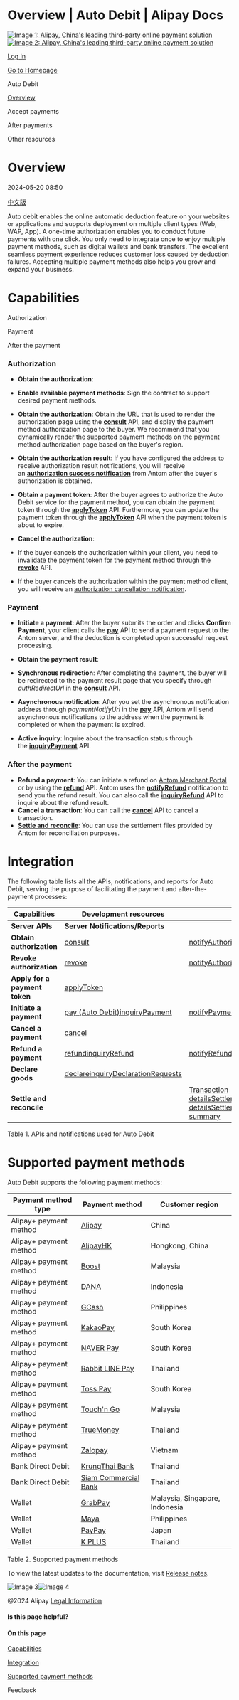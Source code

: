 Overview | Auto Debit | Alipay Docs
===============
                        

[![Image 1: Alipay, China's leading third-party online payment solution](https://ac.alipay.com/storage/2024/3/26/d66c43c0-440d-4c97-9976-f2028a2c8c5e.svg)![Image 2: Alipay, China's leading third-party online payment solution](https://ac.alipay.com/storage/2024/3/26/a48bd336-aea0-4f16-bf83-616eacbb4434.svg)](/docs/)

[Log In](https://global.alipay.com/ilogin/account_login.htm?goto=https%3A%2F%2Fglobal.alipay.com%2Fdocs%2Fac%2Fautodebit_en%2Foverview)

[Go to Homepage](../../)

Auto Debit

[Overview](/docs/ac/autodebit_en/overview)

Accept payments

After payments

Other resources

Overview
========

2024-05-20 08:50

[中文版](https://global.alipay.com/docs/ac/autodebit_cn/overview)

Auto debit enables the online automatic deduction feature on your websites or applications and supports deployment on multiple client types (Web, WAP, App). A one-time authorization enables you to conduct future payments with one click. You only need to integrate once to enjoy multiple payment methods, such as digital wallets and bank transfers. The excellent seamless payment experience reduces customer loss caused by deduction failures. Accepting multiple payment methods also helps you grow and expand your business.

Capabilities
============

Authorization

Payment

After the payment

### Authorization

*   **Obtain the authorization**:

*   **Enable available payment methods**: Sign the contract to support desired payment methods.
*   **Obtain the authorization**: Obtain the URL that is used to render the authorization page using the [**consult**](https://global.alipay.com/docs/ac/ams/authconsult) API, and display the payment method authorization page to the buyer. We recommend that you dynamically render the supported payment methods on the payment method authorization page based on the buyer's region.
*   **Obtain the authorization result**: If you have configured the address to receive authorization result notifications, you will receive an [**authorization success notification**](https://global.alipay.com/docs/ac/ams/notifyauth) from Antom after the buyer's authorization is obtained.
*   **Obtain a payment token**: After the buyer agrees to authorize the Auto Debit service for the payment method, you can obtain the payment token through the [**applyToken**](https://global.alipay.com/docs/ac/ams/accesstokenapp) API. Furthermore, you can update the payment token through the [**applyToken**](https://global.alipay.com/docs/ac/ams/accesstokenapp) API when the payment token is about to expire.

*   **Cancel the authorization**:

*   If the buyer cancels the authorization within your client, you need to invalidate the payment token for the payment method through the [**revoke**](https://global.alipay.com/docs/ac/ams/authrevocation) API.
*   If the buyer cancels the authorization within the payment method client, you will receive an [authorization cancellation notification](https://global.alipay.com/docs/ac/ams/notifyauth).

### Payment

*   **Initiate a payment**: After the buyer submits the order and clicks **Confirm Payment**, your client calls the [**pay**](https://global.alipay.com/docs/ac/ams/payment_agreement) API to send a payment request to the Antom server, and the deduction is completed upon successful request processing.
*   **Obtain the payment result**:

*   **Synchronous redirection**: After completing the payment, the buyer will be redirected to the payment result page that you specify through _authRedirectUrl_ in the [**consult**](https://global.alipay.com/docs/ac/ams/authconsult) API.
*   **Asynchronous notification**: After you set the asynchronous notification address through _paymentNotifyUrl_ in the [**pay**](https://global.alipay.com/docs/ac/ams/payment_agreement) API, Antom will send asynchronous notifications to the address when the payment is completed or when the payment is expired.
*   **Active inquiry**: Inquire about the transaction status through the [**inquiryPayment**](https://global.alipay.com/docs/ac/ams/paymentri_online) API.

### After the payment

*   **Refund a payment**: You can initiate a refund on [Antom Merchant Portal](https://global.alipay.com/docs/ac/cashier_payment_cn/refund#Ote0I) or by using the [**refund**](https://global.alipay.com/docs/ac/ams/refund_online) API. Antom uses the [**notifyRefund**](https://global.alipay.com/docs/ac/ams/notify_refund) notification to send you the refund result. You can also call the [**inquiryRefund**](https://global.alipay.com/docs/ac/ams/ir_online) API to inquire about the refund result.
*   **Cancel a transaction**: You can call the [**cancel**](https://global.alipay.com/docs/ac/ams/paymentc_online) API to cancel a transaction.
*   [**Settle and reconcile**](https://global.alipay.com/docs/ac/reconcile/perform): You can use the settlement files provided by Antom for reconciliation purposes.

Integration
===========

The following table lists all the APIs, notifications, and reports for Auto Debit, serving the purpose of facilitating the payment and after-the-payment processes:



| **Capabilities** | **Development resources** | |
| --- | --- | --- |
| **Server APIs** | **Server** **Notifications/Reports** |
| **Obtain authorization** | [consult](https://global.alipay.com/docs/ac/ams/authconsult) | [notifyAuthorization](https://global.alipay.com/docs/ac/ams/notifyauth) |
| **Revoke authorization** | [revoke](https://global.alipay.com/docs/ac/ams/authrevocation) | [notifyAuthorization](https://global.alipay.com/docs/ac/ams/notifyauth) |
| **Apply for a payment token** | [applyToken](https://global.alipay.com/docs/ac/ams/accesstokenapp) |  |
| **Initiate a payment** | [pay (Auto Debit)](https://global.alipay.com/docs/ac/ams/payment_agreement)[inquiryPayment](https://global.alipay.com/docs/ac/ams/paymentri_online) | [notifyPayment](https://global.alipay.com/docs/ac/ams/paymentrn_online) |
| **Cancel a payment** | [cancel](https://global.alipay.com/docs/ac/ams/paymentc_online) |  |
| **Refund a payment** | [refund](https://global.alipay.com/docs/ac/ams/refund_online)[inquiryRefund](https://global.alipay.com/docs/ac/ams/ir_online) | [notifyRefund](https://global.alipay.com/docs/ac/ams/notify_refund) |
| **Declare goods** | [declare](https://global.alipay.com/docs/ac/ams/declare)[inquiryDeclarationRequests](https://global.alipay.com/docs/ac/ams/inquirydeclare) |  |
| **Settle and reconcile** |  | [Transaction details](https://global.alipay.com/docs/ac/reconcile/transaction_details)[Settlement details](https://global.alipay.com/docs/ac/reconcile/settlement_details)[Settlement summary](https://global.alipay.com/docs/ac/reconcile/settlement_summary) |



Table 1. APIs and notifications used for Auto Debit

Supported payment methods
=========================

Auto Debit supports the following payment methods:



| **Payment method type** | **Payment method** | **Customer region** |
| --- | --- | --- |
| Alipay+ payment method | [Alipay](https://global.alipay.com/docs/ac/antomad/alipay) | China |
| Alipay+ payment method | [AlipayHK](https://global.alipay.com/docs/ac/antomad/alipayhk) | Hongkong, China |
| Alipay+ payment method | [Boost](https://global.alipay.com/docs/ac/antomad/boost) | Malaysia |
| Alipay+ payment method | [DANA](https://global.alipay.com/docs/ac/antomad/dana) | Indonesia |
| Alipay+ payment method | [GCash](https://global.alipay.com/docs/ac/antomad/gcash) | Philippines |
| Alipay+ payment method | [KakaoPay](https://global.alipay.com/docs/ac/antomad/kakaopay) | South Korea |
| Alipay+ payment method | [NAVER Pay](https://global.alipay.com/docs/ac/antomad/naverpay) | South Korea |
| Alipay+ payment method | [Rabbit LINE Pay](https://global.alipay.com/docs/ac/antomad/rabbitlinepay) | Thailand |
| Alipay+ payment method | [Toss Pay](https://global.alipay.com/docs/ac/antomad/toss_pay_autodebit) | South Korea |
| Alipay+ payment method | [Touch'n Go](https://global.alipay.com/docs/ac/antomad/touchngo) | Malaysia |
| Alipay+ payment method | [TrueMoney](https://global.alipay.com/docs/ac/antomad/truemoney) | Thailand |
| Alipay+ payment method | [Zalopay](https://global.alipay.com/docs/ac/antomad/zalopay) | Vietnam |
| Bank Direct Debit | [KrungThai Bank](https://global.alipay.com/docs/ac/antomad/ktb) | Thailand |
| Bank Direct Debit | [Siam Commercial Bank](https://global.alipay.com/docs/ac/antomad/scb) | Thailand |
| Wallet | [GrabPay](https://global.alipay.com/docs/ac/antomad/grabpay) | Malaysia, Singapore, Indonesia |
| Wallet | [Maya](https://global.alipay.com/docs/ac/antomad/maya) | Philippines |
| Wallet | [PayPay](https://global.alipay.com/docs/ac/antomad/paypay) | Japan |
| Wallet | [K PLUS](https://global.alipay.com/docs/ac/antomad/kplus) | Thailand |



Table 2. Supported payment methods

To view the latest updates to the documentation, visit [Release notes](https://global.alipay.com/docs/releasenotes).

![Image 3](https://ac.alipay.com/storage/2021/5/20/19b2c126-9442-4f16-8f20-e539b1db482a.png)![Image 4](https://ac.alipay.com/storage/2021/5/20/e9f3f154-dbf0-455f-89f0-b3d4e0c14481.png)

@2024 Alipay [Legal Information](https://global.alipay.com/docs/ac/platform/membership)

#### Is this page helpful?

#### On this page

[Capabilities](#uugdl "Capabilities")

[Integration](#KrAZU "Integration")

[Supported payment methods](#xtvNz "Supported payment methods")

      

Feedback